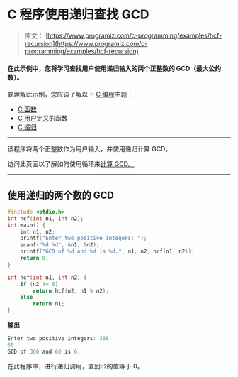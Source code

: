 # C 程序使用递归查找 GCD

> 原文： [https://www.programiz.com/c-programming/examples/hcf-recursion](https://www.programiz.com/c-programming/examples/hcf-recursion)

#### 在此示例中，您将学习查找用户使用递归输入的两个正整数的 GCD（最大公约数）。

要理解此示例，您应该了解以下 [C 编程](/c-programming "C tutorial")主题：

*   [C 函数](/c-programming/c-functions)
*   [C 用户定义的函数](/c-programming/c-user-defined-functions)
*   [C 递归](/c-programming/c-recursion)

* * *

该程序将两个正整数作为用户输入，并使用递归计算 GCD。

访问此页面以了解如何使用循环来[计算 GCD。](https://www.programiz.com/c-programming/examples/hcf-gcd)

* * *

## 使用递归的两个数的 GCD

```c
#include <stdio.h>
int hcf(int n1, int n2);
int main() {
    int n1, n2;
    printf("Enter two positive integers: ");
    scanf("%d %d", &n1, &n2);
    printf("GCD of %d and %d is %d.", n1, n2, hcf(n1, n2));
    return 0;
}

int hcf(int n1, int n2) {
    if (n2 != 0)
        return hcf(n2, n1 % n2);
    else
        return n1;
} 
```

**输出**

```c
Enter two positive integers: 366
60
GCD of 366 and 60 is 6. 
```

在此程序中，进行递归调用，直到`n2`的值等于 0。